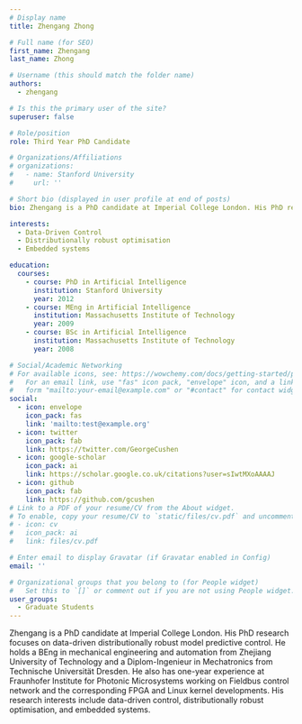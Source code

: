 ```yaml
---
# Display name
title: Zhengang Zhong

# Full name (for SEO)
first_name: Zhengang
last_name: Zhong

# Username (this should match the folder name)
authors:
  - zhengang

# Is this the primary user of the site?
superuser: false

# Role/position
role: Third Year PhD Candidate

# Organizations/Affiliations
# organizations:
#   - name: Stanford University
#     url: ''

# Short bio (displayed in user profile at end of posts)
bio: Zhengang is a PhD candidate at Imperial College London. His PhD research focuses on data-driven distributionally robust model predictive control. He holds a BEng in mechanical engineering and automation from Zhejiang University of Technology and a Diplom-Ingenieur in Mechatronics from Technische Universität Dresden. He also has one-year experience at Fraunhofer Institute for Photonic Microsystems working on Fieldbus control network and the corresponding FPGA and Linux kernel developments. His research interests include data-driven control, distributionally robust optimisation, and embedded systems.

interests:
  - Data-Driven Control
  - Distributionally robust optimisation
  - Embedded systems

education:
  courses:
    - course: PhD in Artificial Intelligence
      institution: Stanford University
      year: 2012
    - course: MEng in Artificial Intelligence
      institution: Massachusetts Institute of Technology
      year: 2009
    - course: BSc in Artificial Intelligence
      institution: Massachusetts Institute of Technology
      year: 2008

# Social/Academic Networking
# For available icons, see: https://wowchemy.com/docs/getting-started/page-builder/#icons
#   For an email link, use "fas" icon pack, "envelope" icon, and a link in the
#   form "mailto:your-email@example.com" or "#contact" for contact widget.
social:
  - icon: envelope
    icon_pack: fas
    link: 'mailto:test@example.org'
  - icon: twitter
    icon_pack: fab
    link: https://twitter.com/GeorgeCushen
  - icon: google-scholar
    icon_pack: ai
    link: https://scholar.google.co.uk/citations?user=sIwtMXoAAAAJ
  - icon: github
    icon_pack: fab
    link: https://github.com/gcushen
# Link to a PDF of your resume/CV from the About widget.
# To enable, copy your resume/CV to `static/files/cv.pdf` and uncomment the lines below.
# - icon: cv
#   icon_pack: ai
#   link: files/cv.pdf

# Enter email to display Gravatar (if Gravatar enabled in Config)
email: ''

# Organizational groups that you belong to (for People widget)
#   Set this to `[]` or comment out if you are not using People widget.
user_groups:
  - Graduate Students
---
```


Zhengang is a PhD candidate at Imperial College London. His PhD research focuses on data-driven distributionally robust model predictive control. He holds a BEng in mechanical engineering and automation from Zhejiang University of Technology and a Diplom-Ingenieur in Mechatronics from Technische Universität Dresden. He also has one-year experience at Fraunhofer Institute for Photonic Microsystems working on Fieldbus control network and the corresponding FPGA and Linux kernel developments. His research interests include data-driven control, distributionally robust optimisation, and embedded systems.
